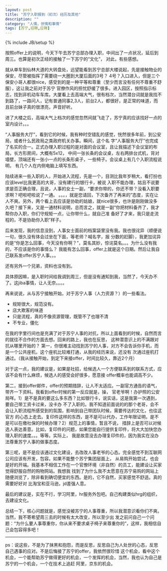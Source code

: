 ```yaml
---
layout: post
title: "苏宁入职报到（初次）经历及其他"
description: ""
category: "人情，世情和事情"
tags: [苏宁,招聘,应聘]
---
```

{% include JB/setup %}

按照offer上的说明，今天下午去苏宁总部办理入职，中间出了一点状况，延后到周三。也算是初次正经的接触了一下苏宁的“文化”，
对此，有些感想。

就从单车到仙林大道的大转盘处，远望能看到苏宁总部大楼说起，先是接触物业的保安，尽管被指挥了需要绕一大圈到大厦后面的3号？
4号？入口进入，但是三个保安小哥人都很nice，感受到的是一种平等和尊重（至少而言没有任何不尊重不舒服），这让我之前对于苏宁
官僚作风的担忧舒缓了很多。进入园区，按照指示标志，找到非机动车车库。大厦看上去高端大气，很有档次，当然潜台词就是我找不
到路了，一路问人，记有普通同事2,3人，前台2人，都很好，是正常的味道，而且前台妹子真的很漂亮，声音好听。

进了大楼之后，高端大气上档次的感觉忽然间就飞走了，苏宁真的应该找好一点的室内设计。。。

“人事服务大厅”，看到它的时候，我有种时空错乱的感觉，恍然很多年前，到公安局，或者什么民政局之类政府机关办事。瞬间，这个名
字“人事服务大厅”也完成了名实的合一。正式办理入职过程的是对面的会议室，且让我描述下会议室的布局，长方形房间，大概有5x12，
中间一张长条的会议桌，左右两排台式机，背对墙壁，顶端还有一张小一点的长条形桌子，一些椅子。会议桌上有几个入职流程说明，
有几个人在内侧电脑上填写东西。

陆续进来一些入职的人，开始进入流程，先是一个，目测比我年岁稍大，看打扮也应该level比我更高的大哥，没有建行的银行卡，被说
入职不能办理，姑且不说要求是否正确合理，且说，人事的女士一副，“要求你带的，你还不带？没看入职要求啊？吧啦吧啦说了一通。
。。。，就是您请回，下次备齐了再来的”态度，实在让人不爽。另外，两个看上去应该是协助的姑娘，就nice很多，也许是刚刚做没多
久吧？接下来，又是一通材料说明，总而言之，就是一副“你把材料备齐了，我才帮你办入职，你们守规矩一点，让你带什么，就自己准
备好了才来，我只是走流程的，不是协助你入职”样子。

后来发现，我的信息没到，人事女士面前的档案袋里没有我。我也很诧异（顺便说一句，很久没有体会过坐在下面，等老师？喊名字，报
分数的赶脚），我更加诧异的是“你是怎么回事，今天没有你啊？”，莫名其妙，惊诧莫名。。。为什么没有我的，不应该是你的事情么？
我能有怎么回事，offer上就是这个日期。然后让我自己联系发offer苏宁人事。。。

还有另外一个兄弟，资料也没有到。

具体原因嘛，是入职时间给我调到周三，但是没有通知到我，当然了，今天办不了。这jiba事情，让人无奈。。。。

再来说说，从与苏宁接触开始，对于苏宁人事（人力资源？）的一些看法。

* 规矩很大，规范没有。
* 店大欺客的味道
* 只是流程，真的不像资源管理，既管不了也理不清 
* 不专业，僵化
 
在我的字里行间也是充满了对于苏宁人事的对抗，所以上面看到的时候，自然而言的就往不合作的方面去想。回来的路上，我也在反思，
这种潜意识上的不满跟对抗从哪里开始的？
第一，你很难主动找到苏宁的人事，对方不会告诉你手机，而是一个公共座机，这个座机比较难打通，从我的经历来说，还没有
次通过座机打通过。（我从接触开始，到定下来接offer，时间比较久，靠近2个月）

对于这一点，我的建议是，如果是社招，给候选人一个方便联系到的联系方式，应该不会有什么麻烦，候选人的感受会好很多，愿意接
offer概率也能调高不少。

第二，接到offer邮件，offer的预期措辞，让人不太适应。一副官方通告的语气，带齐一下资料。我看到offer时候的第一反应就是，操，
官老爷啊！办护照的公安局咩。1）是不是真的要这么多东西？比如银行卡，说实话，这是我第一次遇到，要自己带工资卡过来，没卡办
不了入职的。我不知道前面说的的那个老哥，会不会让入职流程所感受到的氛围，影响到自己带团队时候，需要传达的文化，也往这官方
的心态上走去。复印件这样的东西，是不是可以代办，工作年限证明，是不是可以在缴社保的时候办理？2）规范上的事情，暂且不说，
措辞上是否可以对候选人表达善意。比如，复印件的问题，如果您能自行提供复印件，将大大加快您办理入职的速度。。。等等。实际上，
我是故意没去办理复印件的，因为我实在没办法尊重苏宁人事的做事态度。

第三呢，是不是应该通过文化建设，去改改人事老爷的心态。完全感觉不到互联网公司应该有开发，包容。如果不能整个苏宁集团层面上，
从易购开始尝试，也会是好的开端。我基本不相信工作在一个官僚环境（非自然）的员工，能建设让买家觉得舒服自然的购物网站。我想我
找到了为什么我不太愿意在苏宁易购的网站上随便浏览了，除非看到确切便宜的东西。是的，它不自然，买家感觉不舒适。真的需要好好对
比淘宝和亚马逊。jd差强人意。

最后的建议是，实在不行，学习阿里，hr服务外包吧。自己构建类似hrg的组织，去建设文化。

总结一下，核心问题就是，感觉没被苏宁的人事尊重，所以我潜意识看你们不爽。当然，我不寄希望周三去的时候有太大改变，所以至少出
发之前问自己一个问题：“为什么要人事尊重你，你从来不要求桌子椅子来尊重你的”，这样，我相信自己会包容得多吧！


-----------------------------

ps：说这些，不是为了抹黑和抱怨，而是反思，反思自己为人处世的心态，反思自己遇事的应对。不是后悔接了苏宁的offer，我依然很珍惜
这个机会，看中这个机会，一个能帮助苏宁做得更好的机会，一个发挥的机会，当然，我也认为自己是苏宁的一个机会，一个在技术上追赶
阿里，京东的机会。
